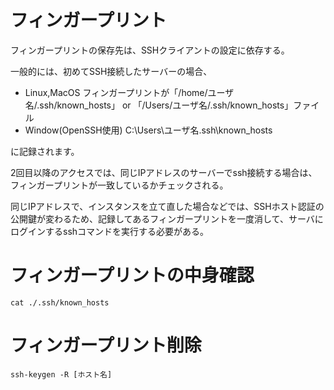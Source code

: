# フィンガープリント

フィンガープリントの保存先は、SSHクライアントの設定に依存する。

一般的には、初めてSSH接続したサーバーの場合、

- Linux,MacOS フィンガープリントが「/home/ユーザ名/.ssh/known_hosts」 or 「/Users/ユーザ名/.ssh/known_hosts」ファイル
- Window(OpenSSH使用)  C:\Users\ユーザ名\.ssh\known_hosts 

に記録されます。

2回目以降のアクセスでは、同じIPアドレスのサーバーでssh接続する場合は、フィンガープリントが一致しているかチェックされる。

同じIPアドレスで、インスタンスを立て直した場合などでは、SSHホスト認証の公開鍵が変わるため、記録してあるフィンガープリントを一度消して、サーバにログインするsshコマンドを実行する必要がある。

# フィンガープリントの中身確認

```
cat ./.ssh/known_hosts
```

# フィンガープリント削除

```
ssh-keygen -R [ホスト名]
```

